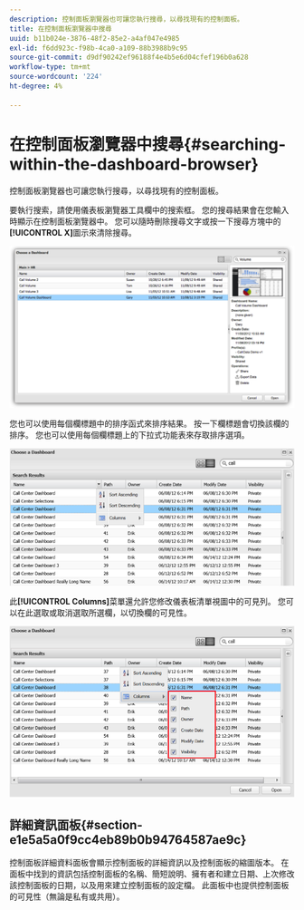 ```yaml
---
description: 控制面板瀏覽器也可讓您執行搜尋，以尋找現有的控制面板。
title: 在控制面板瀏覽器中搜尋
uuid: b11b024e-3876-48f2-85e2-a4af047e4985
exl-id: f6dd923c-f98b-4ca0-a109-88b3988b9c95
source-git-commit: d9df90242ef96188f4e4b5e6d04cfef196b0a628
workflow-type: tm+mt
source-wordcount: '224'
ht-degree: 4%

---
```


# 在控制面板瀏覽器中搜尋{#searching-within-the-dashboard-browser}

控制面板瀏覽器也可讓您執行搜尋，以尋找現有的控制面板。

要執行搜索，請使用儀表板瀏覽器工具欄中的搜索框。 您的搜尋結果會在您輸入時顯示在控制面板瀏覽器中。 您可以隨時刪除搜尋文字或按一下搜尋方塊中的&#x200B;**[!UICONTROL X]**&#x200B;圖示來清除搜尋。

![](assets/search.png)

您也可以使用每個欄標題中的排序函式來排序結果。 按一下欄標題會切換該欄的排序。 您也可以使用每個欄標題上的下拉式功能表來存取排序選項。

![](assets/sorting.png)

此&#x200B;**[!UICONTROL Columns]**&#x200B;菜單還允許您修改儀表板清單視圖中的可見列。 您可以在此選取或取消選取所選欄，以切換欄的可見性。

![](assets/sorting_columns.png)

## 詳細資訊面板{#section-e1e5a5a0f9cc4eb89b0b94764587ae9c}

控制面板詳細資料面板會顯示控制面板的詳細資訊以及控制面板的縮圖版本。 在面板中找到的資訊包括控制面板的名稱、簡短說明、擁有者和建立日期、上次修改該控制面板的日期，以及用來建立控制面板的設定檔。 此面板中也提供控制面板的可見性（無論是私有或共用）。
